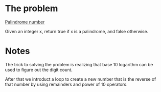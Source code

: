 # The problem

[Palindrome number](https://leetcode.com/problems/palindrome-number/description/)

Given an integer x, return true if x is a palindrome, and false otherwise.

# Notes

The trick to solving the problem is realizing that base 10 logarithm can be used to figure out the digit count.

After that we introduct a loop to create a new number that is the reverse of that number by using remainders and power of 10 operators.
